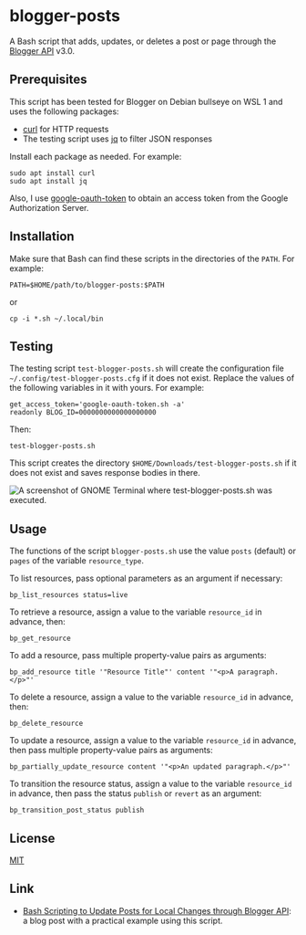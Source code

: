 # blogger-posts #

<!-- Bash script that adds, updates, or deletes post or page through Blogger API -->

<!-- bash blogger-api curl jq -->

A Bash script that adds, updates, or deletes a post or page through
the [Blogger API](https://developers.google.com/blogger) v3.0.

## Prerequisites ##

This script has been tested for Blogger on Debian bullseye on WSL 1
and uses the following packages:

  * [curl](https://curl.se/) for HTTP requests
  * The testing script uses [jq](https://stedolan.github.io/jq/) to
    filter JSON responses

Install each package as needed.  For example:

``` shell
sudo apt install curl
sudo apt install jq
```

Also, I use
[google-oauth-token](https://github.com/carmine560/google-oauth-token)
to obtain an access token from the Google Authorization Server.

## Installation ##

Make sure that Bash can find these scripts in the directories of the
`PATH`.  For example:

``` shell
PATH=$HOME/path/to/blogger-posts:$PATH
```

or

``` shell
cp -i *.sh ~/.local/bin
```

## Testing ##

The testing script `test-blogger-posts.sh` will create the
configuration file `~/.config/test-blogger-posts.cfg` if it does not
exist.  Replace the values of the following variables in it with
yours.  For example:

``` shell
get_access_token='google-oauth-token.sh -a'
readonly BLOG_ID=0000000000000000000
```

Then:

``` shell
test-blogger-posts.sh
```

This script creates the directory
`$HOME/Downloads/test-blogger-posts.sh` if it does not exist and saves
response bodies in there.

![A screenshot of GNOME Terminal where test-blogger-posts.sh was
executed.](https://dl.dropboxusercontent.com/s/uoi6z8p2abz1024/20210511T201409.png)

## Usage ##

The functions of the script `blogger-posts.sh` use the value `posts`
(default) or `pages` of the variable `resource_type`.

To list resources, pass optional parameters as an argument if
necessary:

``` shell
bp_list_resources status=live
```

To retrieve a resource, assign a value to the variable `resource_id`
in advance, then:

``` shell
bp_get_resource
```

To add a resource, pass multiple property-value pairs as arguments:

``` shell
bp_add_resource title '"Resource Title"' content '"<p>A paragraph.</p>"'
```

To delete a resource, assign a value to the variable `resource_id` in
advance, then:

``` shell
bp_delete_resource
```

To update a resource, assign a value to the variable `resource_id` in
advance, then pass multiple property-value pairs as arguments:

``` shell
bp_partially_update_resource content '"<p>An updated paragraph.</p>"'
```

To transition the resource status, assign a value to the variable
`resource_id` in advance, then pass the status `publish` or `revert`
as an argument:

``` shell
bp_transition_post_status publish
```

## License ##

[MIT](LICENSE.md)

## Link ##

  * [Bash Scripting to Update Posts for Local Changes through Blogger
    API](https://carmine560.blogspot.com/2021/04/bash-scripting-to-update-posts-through.html):
    a blog post with a practical example using this script.
